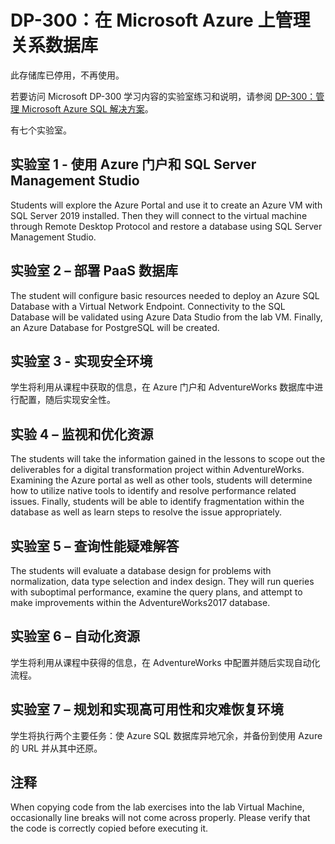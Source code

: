 # <a name="dp-300-administering-relational-databases-on-microsoft-azure"></a>DP-300：在 Microsoft Azure 上管理关系数据库

此存储库已停用，不再使用。

若要访问 Microsoft DP-300 学习内容的实验室练习和说明，请参阅 [DP-300：管理 Microsoft Azure SQL 解决方案](https://github.com/MicrosoftLearning/dp-300-database-administrator)。 

有七个实验室。

## <a name="lab-1---using-the-azure-portal-and-sql-server-management-studio"></a>实验室 1 - 使用 Azure 门户和 SQL Server Management Studio

Students will explore the Azure Portal and use it to create an Azure VM with SQL Server 2019 installed. Then they will connect to the virtual machine through Remote Desktop Protocol and restore a database using SQL Server Management Studio.

## <a name="lab-2--deploying-paas-databases"></a>实验室 2 – 部署 PaaS 数据库

The student will configure basic resources needed to deploy an Azure SQL Database with a Virtual Network Endpoint. Connectivity to the SQL Database will be validated using Azure Data Studio from the lab VM. Finally, an Azure Database for PostgreSQL will be created.

## <a name="lab-3--implement-a-secure-environment"></a>实验室 3 - 实现安全环境

学生将利用从课程中获取的信息，在 Azure 门户和 AdventureWorks 数据库中进行配置，随后实现安全性。

## <a name="lab-4--monitor-and-optimize-resources"></a>实验 4 – 监视和优化资源

The students will take the information gained in the lessons to scope out the deliverables for a digital transformation project within AdventureWorks. Examining the Azure portal as well as other tools, students will determine how to utilize native tools to identify and resolve performance related issues. Finally, students will be able to identify fragmentation within the database as well as learn steps to resolve the issue appropriately.

## <a name="lab-5--query-performance-troubleshooting"></a>实验室 5 – 查询性能疑难解答

The students will evaluate a database design for problems with normalization, data type selection and index design. They will run queries with suboptimal performance, examine the query plans, and attempt to make improvements within the AdventureWorks2017 database.

## <a name="lab-6--automate-resources"></a>实验室 6 – 自动化资源

学生将利用从课程中获得的信息，在 AdventureWorks 中配置并随后实现自动化流程。

## <a name="lab-7--planning-and-implementing-a-high-availability-and-disaster-recovery-environment"></a>实验室 7 – 规划和实现高可用性和灾难恢复环境

学生将执行两个主要任务：使 Azure SQL 数据库异地冗余，并备份到使用 Azure 的 URL 并从其中还原。

## <a name="notes"></a>注释

When copying code from the lab exercises into the lab Virtual Machine, occasionally line breaks will not come across properly. Please verify that the code is correctly copied before executing it. 
